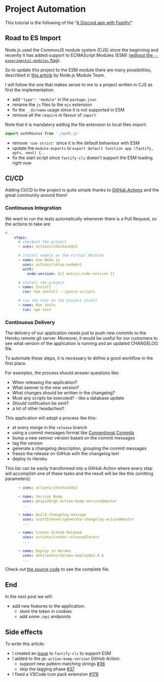 # Project Automation

This tutorial is the following of the "[A Discord app with Fastify!](https://dev.to/eomm/a-discord-app-with-fastify-3h8c)".

## Road to ES Import

Node.js used the CommonJS module system (CJS) since the beginning and recently it has added support to ECMAScript Modules (ESM)
([without the `--experimental-modules` flag](https://github.com/nodejs/node/blob/master/doc/changelogs/CHANGELOG_V12.md#ecmascript-modules-----experimental-modules-flag-removal)).

So to update this project to the ESM module there are many possibilities, described in [this article](https://medium.com/@nodejs/announcing-core-node-js-support-for-ecmascript-modules-c5d6dc29b663) by Node.js Module Team.

I will follow the one that makes sense to me to a project written in CJS as first the implementation:

- add `"type": "module"` in the `package.json`
- rename the `js` files to the `mjs` extension
- fix the `__dirname` usage since it is not supported in ESM
- remove all the `require` in favour of `import`

Note that it is mandatory adding the file extension to local files import:

```js
import authRoutes from './auth.js'
```

- remove `'use strict'` since it is the default behaviour with ESM
- update the `module.exports` to `export default function app (fastify, opts, next) {..`
- fix the start script since `fastify-cli` doesn't support the ESM loading right now


## CI/CD

Adding CI/CD to the project is quite simple thanks to [GitHub Actions](https://github.com/features/actions)
and the great community around them!

### Continuous Integration

We want to run the tests automatically whenever there is a Pull Request, so the actions to take are:

```yml
#...
    steps:
      # checkout the project
      - uses: actions/checkout@v2

      # install nodejs on the Virtual Machine
      - name: Use Node.js
        uses: actions/setup-node@v1
        with:
          node-version: ${{ matrix.node-version }}

      # install the project
      - name: Install
        run: npm install --ignore-scripts

      # run the test on the project itself
      - name: Run tests
        run: npm test
```

### Continuous Delivery

The delivery of our application needs just to push new commits to the Heroku remote git server.
Moreover, it would be useful for our customers to see what version of the application is running and an
updated CHANGELOG file.

To automate these steps, it is necessary to define a good workflow in the first place.

For examples, the process should answer questions like:
- When releasing the application?
- What semver is the new version?
- What changes should be written in the changelog?
- Must any scripts be executed? - like a database update
- Should notification be sent? 
- a lot of other headaches!!

This application will adopt a process like this:
- at every merge in the `release` branch
- using a commit messages format like [Conventional Commits](https://www.conventionalcommits.org/en/v1.0.0/)
- bump a new semver version based on the commit messages
- tag the version
- generate a changelog description, grouping the commit messages
- freeze the release on GitHub with the changelog text
- deploy to Heroku

This list can be easily transformed into a GitHub Action where every step will accomplish one of these tasks and the result will be like this (omitting parameters):

```yml
      - uses: actions/checkout@v2

      - name: Version Bump
        uses: phips28/gh-action-bump-version@master
        ...

      - name: Build Changelog message
        uses: scottbrenner/generate-changelog-action@master
        ...

      - name: Create Github Release
        uses: actions/create-release@latest
        ...
        
      - name: Deploy to Heroku
        uses: akhileshns/heroku-deploy@v3.4.6
        ...
```

Check out [the source code](https://github.com/Eomm/fastify-discord-bot-demo/tree/master/.github/workflows/cd.yml) to see the complete file.

## End

In the next post we will:

+ add new features to the application:
  + store the token in cookies
  + add some `/api` endpoints


## Side effects

To write this article:
- I created an [issue](https://github.com/fastify/fastify-cli/issues/267) to `fastify-cli` to support ESM
- I added to the `gh-action-bump-version` GitHub Action:
  - support new pattern matching strings [#36](https://github.com/phips28/gh-action-bump-version/pull/36) 
  - skip the tagging phase [#37](https://github.com/phips28/gh-action-bump-version/pull/37)
- I fixed a VSCode icon pack extension [#178](https://github.com/EmmanuelBeziat/vscode-great-icons/pull/178)
